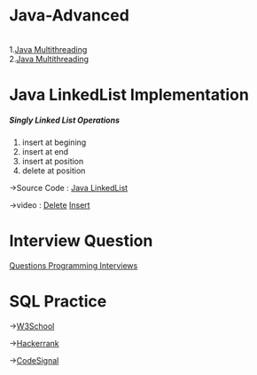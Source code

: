 <h1>Java-Advanced</h1></br>
1.<a href="https://www.tutorialspoint.com/java/java_multithreading.htm">Java Multithreading</a></br>
2.<a href="https://beginnersbook.com/2013/03/multithreading-in-java/">Java Multithreading</a></br>

<h1>Java LinkedList Implementation</h1>
<h5>Singly Linked List Operations</h5>
 
1. insert at begining
2. insert at end
3. insert at position
4. delete at position</br>
<p>&#8594;Source Code : <a href="https://www.sanfoundry.com/java-program-implement-singly-linked-list/">Java LinkedList</a></p>
<p>&#8594;video : <a href="https://www.youtube.com/watch?v=2S8E2eGIEjg"/>Delete</a> <a href="https://www.youtube.com/watch?v=S2is24gCeNU&t=54s"/> Insert</a></p>

<h1>Interview Question</h1>
<a href="http://www.codespaghetti.com/interview-questions/">Questions Programming Interviews</a></br>

<h1>SQL Practice</h1>
<p>&#8594;<a href="https://www.w3resource.com/sql-exercises/"/>W3School</a></p>
<p>&#8594;<a href="https://www.hackerrank.com/domains/sql"/>Hackerrank</a></p>
<p>&#8594;<a href="https://app.codesignal.com/arcade"/>CodeSignal</a></p>
